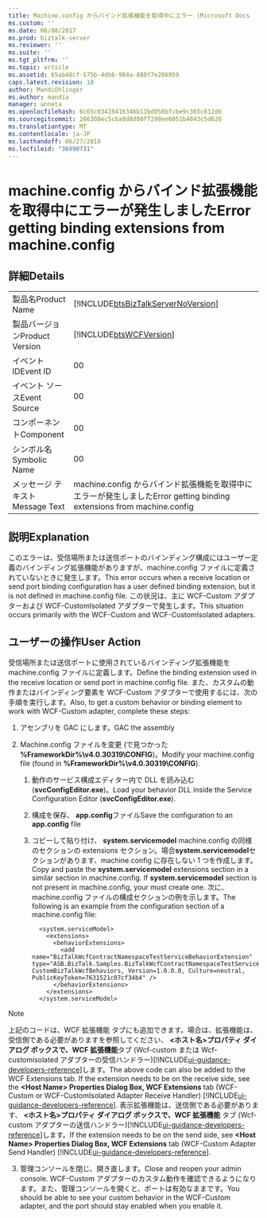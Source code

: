 ```yaml
---
title: Machine.config からバインド拡張機能を取得中にエラー |Microsoft Docs
ms.custom: ''
ms.date: 06/08/2017
ms.prod: biztalk-server
ms.reviewer: ''
ms.suite: ''
ms.tgt_pltfrm: ''
ms.topic: article
ms.assetid: 65ab48cf-575b-4db6-984a-880f7e286959
caps.latest.revision: 10
author: MandiOhlinger
ms.author: mandia
manager: anneta
ms.openlocfilehash: 6c65c0341941634bb11bd058bfcbe9c365c612d6
ms.sourcegitcommit: 266308ec5c6a9d8d80ff298ee6051b4843c5d626
ms.translationtype: MT
ms.contentlocale: ja-JP
ms.lasthandoff: 06/27/2018
ms.locfileid: "36990731"
---
```

# <a name="error-getting-binding-extensions-from-machineconfig"></a><span data-ttu-id="6c2b7-102">machine.config からバインド拡張機能を取得中にエラーが発生しました</span><span class="sxs-lookup"><span data-stu-id="6c2b7-102">Error getting binding extensions from machine.config</span></span>
## <a name="details"></a><span data-ttu-id="6c2b7-103">詳細</span><span class="sxs-lookup"><span data-stu-id="6c2b7-103">Details</span></span>  
  
|                 |                                                                                    |
|-----------------|------------------------------------------------------------------------------------|
|  <span data-ttu-id="6c2b7-104">製品名</span><span class="sxs-lookup"><span data-stu-id="6c2b7-104">Product Name</span></span>   | [!INCLUDE[btsBizTalkServerNoVersion](../includes/btsbiztalkservernoversion-md.md)] |
| <span data-ttu-id="6c2b7-105">製品バージョン</span><span class="sxs-lookup"><span data-stu-id="6c2b7-105">Product Version</span></span> |             [!INCLUDE[btsWCFVersion](../includes/btswcfversion-md.md)]             |
|    <span data-ttu-id="6c2b7-106">イベント ID</span><span class="sxs-lookup"><span data-stu-id="6c2b7-106">Event ID</span></span>     |                                         <span data-ttu-id="6c2b7-107">0</span><span class="sxs-lookup"><span data-stu-id="6c2b7-107">0</span></span>                                          |
|  <span data-ttu-id="6c2b7-108">イベント ソース</span><span class="sxs-lookup"><span data-stu-id="6c2b7-108">Event Source</span></span>   |                                         <span data-ttu-id="6c2b7-109">0</span><span class="sxs-lookup"><span data-stu-id="6c2b7-109">0</span></span>                                          |
|    <span data-ttu-id="6c2b7-110">コンポーネント</span><span class="sxs-lookup"><span data-stu-id="6c2b7-110">Component</span></span>    |                                         <span data-ttu-id="6c2b7-111">0</span><span class="sxs-lookup"><span data-stu-id="6c2b7-111">0</span></span>                                          |
|  <span data-ttu-id="6c2b7-112">シンボル名</span><span class="sxs-lookup"><span data-stu-id="6c2b7-112">Symbolic Name</span></span>  |                                         <span data-ttu-id="6c2b7-113">0</span><span class="sxs-lookup"><span data-stu-id="6c2b7-113">0</span></span>                                          |
|  <span data-ttu-id="6c2b7-114">メッセージ テキスト</span><span class="sxs-lookup"><span data-stu-id="6c2b7-114">Message Text</span></span>   |                <span data-ttu-id="6c2b7-115">machine.config からバインド拡張機能を取得中にエラーが発生しました</span><span class="sxs-lookup"><span data-stu-id="6c2b7-115">Error getting binding extensions from machine.config</span></span>                |
  
## <a name="explanation"></a><span data-ttu-id="6c2b7-116">説明</span><span class="sxs-lookup"><span data-stu-id="6c2b7-116">Explanation</span></span>  
 <span data-ttu-id="6c2b7-117">このエラーは、受信場所または送信ポートのバインディング構成にはユーザー定義のバインディング拡張機能がありますが、machine.config ファイルに定義されていないときに発生します。</span><span class="sxs-lookup"><span data-stu-id="6c2b7-117">This error occurs when a  receive location or send port binding configuration has a user defined binding extension, but it is not defined in machine.config file.</span></span> <span data-ttu-id="6c2b7-118">この状況は、主に WCF-Custom アダプターおよび WCF-CustomIsolated アダプターで発生します。</span><span class="sxs-lookup"><span data-stu-id="6c2b7-118">This situation occurs primarily with the WCF-Custom and WCF-CustomIsolated adapters.</span></span>  
  
## <a name="user-action"></a><span data-ttu-id="6c2b7-119">ユーザーの操作</span><span class="sxs-lookup"><span data-stu-id="6c2b7-119">User Action</span></span>  
 <span data-ttu-id="6c2b7-120">受信場所または送信ポートに使用されているバインディング拡張機能を machine.config ファイルに定義します。</span><span class="sxs-lookup"><span data-stu-id="6c2b7-120">Define the binding extension used in the receive location or send port in machine.config file.</span></span> <span data-ttu-id="6c2b7-121">また、カスタムの動作またはバインディング要素を WCF-Custom アダプターで使用するには、次の手順を実行します。</span><span class="sxs-lookup"><span data-stu-id="6c2b7-121">Also, to get a custom behavior or binding element to work with WCF-Custom adapter, complete these steps:</span></span>  
  
1.  <span data-ttu-id="6c2b7-122">アセンブリを GAC にします。</span><span class="sxs-lookup"><span data-stu-id="6c2b7-122">GAC the assembly</span></span>  
  
2.  <span data-ttu-id="6c2b7-123">Machine.config ファイルを変更 (で見つかった **%FrameworkDir%\v4.0.30319\CONFIG**)。</span><span class="sxs-lookup"><span data-stu-id="6c2b7-123">Modify your machine.config file (found in **%FrameworkDir%\v4.0.30319\CONFIG**).</span></span>  
  
    1.  <span data-ttu-id="6c2b7-124">動作のサービス構成エディター内で DLL を読み込む (**svcConfigEditor.exe**)。</span><span class="sxs-lookup"><span data-stu-id="6c2b7-124">Load your behavior DLL inside the Service Configuration Editor (**svcConfigEditor.exe**).</span></span>  
  
    2.  <span data-ttu-id="6c2b7-125">構成を保存、 **app.config**ファイル</span><span class="sxs-lookup"><span data-stu-id="6c2b7-125">Save the configuration to an **app.config** file</span></span>  
  
    3.  <span data-ttu-id="6c2b7-126">コピーして貼り付け、 **system.servicemodel** machine.config の同様のセクションの extensions セクション。場合**system.servicemodel**セクションがあります、machine.config に存在しない 1 つを作成します。</span><span class="sxs-lookup"><span data-stu-id="6c2b7-126">Copy and paste the **system.servicemodel** extensions section in a similar section in machine.config. If **system.servicemodel** section is not present in machine.config, your must create one.</span></span> <span data-ttu-id="6c2b7-127">次に、machine.config ファイルの構成セクションの例を示します。</span><span class="sxs-lookup"><span data-stu-id="6c2b7-127">The following is an example from the configuration section of a machine.config file:</span></span>  
  
        ```  
          <system.serviceModel>  
            <extensions>  
              <behaviorExtensions>  
                <add name="BizTalkWcfContractNamespaceTestServiceBehaviorExtension" type="ASB.BizTalk.Samples.BizTalkWcfContractNamespaceTestServiceBehaviorExtension, CustomBizTalkWcfBehaviors, Version=1.0.0.0, Culture=neutral, PublicKeyToken=7631521c07cf34b4" />  
              </behaviorExtensions>  
            </extensions>  
          </system.serviceModel>  
        ```  
  
> [!NOTE]
>  <span data-ttu-id="6c2b7-128">上記のコードは、WCF 拡張機能 タブにも追加できます。場合は、拡張機能は、受信側である必要がありますを参照してください、 **\<ホスト名\>プロパティ ダイアログ ボックスで、WCF 拡張機能**タブ (Wcf-custom または Wcf-customisolated アダプターの受信ハンドラー)[!INCLUDE[ui-guidance-developers-reference](../includes/ui-guidance-developers-reference.md)]します。</span><span class="sxs-lookup"><span data-stu-id="6c2b7-128">The above code can also be added to the WCF Extensions tab. If the extension needs to be on the receive side, see the **\<Host Name\> Properties Dialog Box, WCF Extensions** tab (WCF-Custom or WCF-CustomIsolated Adapter Receive Handler) [!INCLUDE[ui-guidance-developers-reference](../includes/ui-guidance-developers-reference.md)].</span></span> <span data-ttu-id="6c2b7-129">表示拡張機能は、送信側である必要があります、 **\<ホスト名\>プロパティ ダイアログ ボックスで、WCF 拡張機能** タブ (Wcf-custom アダプターの送信ハンドラー)[!INCLUDE[ui-guidance-developers-reference](../includes/ui-guidance-developers-reference.md)]します。</span><span class="sxs-lookup"><span data-stu-id="6c2b7-129">If the extension needs to be on the send side, see **\<Host Name\> Properties Dialog Box, WCF Extensions** tab (WCF-Custom Adapter Send Handler) [!INCLUDE[ui-guidance-developers-reference](../includes/ui-guidance-developers-reference.md)].</span></span>  
  
 3. <span data-ttu-id="6c2b7-130">管理コンソールを閉じ、開き直します。</span><span class="sxs-lookup"><span data-stu-id="6c2b7-130">Close and reopen your admin console.</span></span> <span data-ttu-id="6c2b7-131">WCF-Custom アダプターのカスタム動作を確認できるようになります。また、管理コンソールを開くと、ポートは有効なままです。</span><span class="sxs-lookup"><span data-stu-id="6c2b7-131">You should be able to see your custom behavior in the WCF-Custom adapter, and the port should stay enabled when you enable it.</span></span>